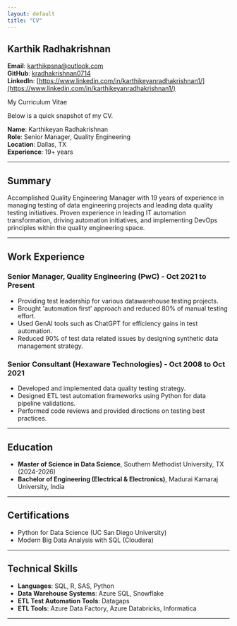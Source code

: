 ```yaml
---
layout: default
title: "CV"
---
```


## Karthik Radhakrishnan
**Email**: karthikpsna@outlook.com  
**GitHub**: [kradhakrishnan0714](https://github.com/kradhakrishnan0714)  
**LinkedIn**: [https://www.linkedin.com/in/karthikeyanradhakrishnan1/](https://www.linkedin.com/in/karthikeyanradhakrishnan1/)


 My Curriculum Vitae

Below is a quick snapshot of my CV. 

**Name**: Karthikeyan Radhakrishnan  
**Role**: Senior Manager, Quality Engineering  
**Location**: Dallas, TX  
**Experience**: 19+ years  

---

## Summary

Accomplished Quality Engineering Manager with 19 years of experience in managing testing of data 
engineering projects and leading data quality testing initiatives. Proven experience in leading IT 
automation transformation, driving automation initiatives, and implementing DevOps principles 
within the quality engineering space.

---

## Work Experience

### Senior Manager, Quality Engineering (PwC) - Oct 2021 to Present
- Providing test leadership for various datawarehouse testing projects.
- Brought 'automation first' approach and reduced 80% of manual testing effort.
- Used GenAI tools such as ChatGPT for efficiency gains in test automation.
- Reduced 90% of test data related issues by designing synthetic data management strategy.

### Senior Consultant (Hexaware Technologies) - Oct 2008 to Oct 2021
- Developed and implemented data quality testing strategy.
- Designed ETL test automation frameworks using Python for data pipeline validations.
- Performed code reviews and provided directions on testing best practices.

---

## Education

- **Master of Science in Data Science**, Southern Methodist University, TX (2024-2026)
- **Bachelor of Engineering (Electrical & Electronics)**, Madurai Kamaraj University, India

---

## Certifications

- Python for Data Science (UC San Diego University)
- Modern Big Data Analysis with SQL (Cloudera)

---

## Technical Skills

- **Languages**: SQL, R, SAS, Python  
- **Data Warehouse Systems**: Azure SQL, Snowflake  
- **ETL Test Automation Tools**: Datagaps  
- **ETL Tools**: Azure Data Factory, Azure Databricks, Informatica  

---